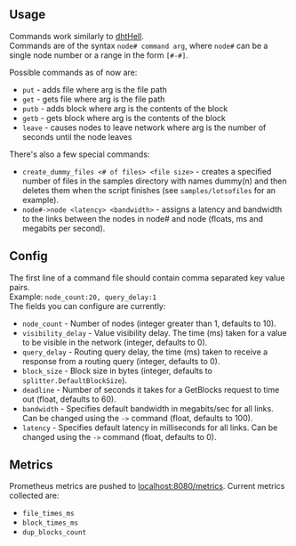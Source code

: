## Usage
Commands work similarly to [dhtHell](https://github.com/whyrusleeping/dhtHell).  
Commands are of the syntax `node# command arg`, where `node#` can be a single node number or a range in the form `[#-#]`.

Possible commands as of now are:  

* `put` - adds file where arg is the file path  
* `get` - gets file where arg is the file path  
* `putb` - adds block where arg is the contents of the block  
* `getb` - gets block where arg is the contents of the block  
* `leave` - causes nodes to leave network where arg is the number of seconds until the node leaves

There's also a few special commands:
* `create_dummy_files <# of files> <file size>`  - creates a specified number of files in the samples directory with names dummy(n) and then deletes them when the script finishes (see `samples/lotsofiles` for an example).  
* `node#->node <latency> <bandwidth>` - assigns a latency and bandwidth to the links between the nodes in node# and node (floats, ms and megabits per second).

## Config
The first line of a command file should contain comma separated key value pairs.  
Example: `node_count:20, query_delay:1`  
The fields you can configure are currently:  

* `node_count` - Number of nodes (integer greater than 1, defaults to 10).  
* `visibility_delay` - Value visibility delay. The time (ms) taken for a value to be visible in the network (integer, defaults to 0).  
* `query_delay` - Routing query delay, the time (ms) taken to receive a response from a routing query (integer, defaults to 0).  
* `block_size` - Block size in bytes (integer, defaults to `splitter.DefaultBlockSize`).
* `deadline` - Number of seconds it takes for a GetBlocks request to time out (float, defaults to 60).
* `bandwidth` - Specifies default bandwidth in megabits/sec for all links.  Can be changed using the `->` command (float, defaults to 100).
* `latency` - Specifies default latency in milliseconds for all links.  Can be changed using the `->` command (float, defaults to  0).

## Metrics
Prometheus metrics are pushed to [localhost:8080/metrics](localhost:8080/metrics).
Current metrics collected are:
* `file_times_ms`
* `block_times_ms`
* `dup_blocks_count`